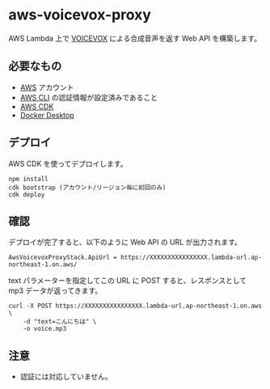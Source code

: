 # aws-voicevox-proxy

AWS Lambda 上で [VOICEVOX](https://voicevox.hiroshiba.jp/) による合成音声を返す Web API を構築します。

## 必要なもの

- [AWS](https://aws.amazon.com/) アカウント
- [AWS CLI](https://aws.amazon.com/jp/cli/) の認証情報が設定済みであること
- [AWS CDK](https://aws.amazon.com/jp/cdk/)
- [Docker Desktop](https://www.docker.com/products/docker-desktop/)

## デプロイ

AWS CDK を使ってデプロイします。

```shell
npm install
cdk bootstrap (アカウント/リージョン毎に初回のみ)
cdk deploy
```

## 確認

デプロイが完了すると、以下のように Web API の URL が出力されます。

```
AwsVoicevoxProxyStack.ApiUrl = https://XXXXXXXXXXXXXXXX.lambda-url.ap-northeast-1.on.aws/
```

text パラメーターを指定してこの URL に POST すると、レスポンスとして mp3 データが返ってきます。

```shell
curl -X POST https://XXXXXXXXXXXXXXXX.lambda-url.ap-northeast-1.on.aws \
    -d "text=こんにちは" \
    -o voice.mp3
```

## 注意

- 認証には対応していません。
